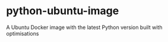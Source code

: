 # python-ubuntu-image
A Ubuntu Docker image with the latest Python version built with optimisations

